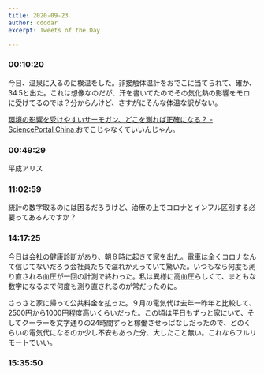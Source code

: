 ```yaml
---
title: 2020-09-23
author: cdddar
excerpt: Tweets of the Day

---
```


### 00:10:20

今日、温泉に入るのに検温をした。非接触体温計をおでこに当てられて、確か、34.5と出た。これは想像なのだが、汗を書いてたのでその気化熱の影響をモロに受けてるのでは？分からんけど、さすがにそんな体温な訳がない。

[環境の影響を受けやすいサーモガン、どこを測れば正確になる？ - SciencePortal China ](https://spc.jst.go.jp/news/200203/topic_5_02.html)
おでこじゃなくていいんじゃん。

### 00:49:29

平成アリス

### 11:02:59

統計の数字取るのには困るだろうけど、治療の上でコロナとインフル区別する必要ってあるんですか？

### 14:17:25

今日は会社の健康診断があり、朝８時に起きて家を出た。電車は全くコロナなんて信じてないだろう会社員たちで溢れかえっていて驚いた。いつもなら何度も測り直される血圧が一回の計測で終わった。私は異様に高血圧らしくて、まともな数字になるまで何度も測り直されるのが常だったのに。

さっさと家に帰って公共料金を払った。９月の電気代は去年一昨年と比較して、2500円から1000円程度高いくらいだった。この頃は平日もずっと家にいて、そしてクーラーを文字通りの24時間ずっと稼働させっぱなしだったので、どのくらいの電気代になるのか少し不安もあった分、大したこと無い。これならフルリモートでいい。

### 15:35:50

<blockquote class="twitter-tweet"><p lang="ja" dir="ltr"></p><a href="https://twitter.com/rioriot0987/status/1307970746396758016?ref_src=twsrc%5Etfw"></a></blockquote><script async src="https://platform.twitter.com/widgets.js" charset="utf-8"></script>
